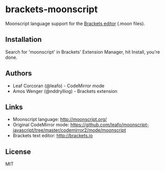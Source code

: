 # brackets-moonscript

Moonscript language support for the [Brackets editor](http://brackets.io/) (.moon files).

## Installation

Search for 'moonscript' in Brackets' Extension Manager, hit Install, you're done.

## Authors

  * Leaf Corcoran (@leafo) - CodeMirror mode
  * Amos Wenger (@nddrylliog) - Brackets extension

## Links

  * Moonscript language: <http://moonscript.org/>
  * Original CodeMirror mode: <https://github.com/leafo/moonscript-javascript/tree/master/codemirror2/mode/moonscript>
  * Brackets text editor: <http://brackets.io>

## License

MIT

